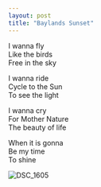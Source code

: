 ```yaml
---
layout: post
title: "Baylands Sunset"
---
```


I wanna fly<br>
Like the birds<br>
Free in the sky​<br>

I wanna ride<br>
Cycle to the Sun<br>
To see the light<br>

I wanna cry<br>
For Mother Nature<br>
The beauty of life<br>

When it is gonna<br>
Be my time<br>
To shine<br>

![DSC_1605](https://github.com/kathybeyer/kathybeyer.github.io/assets/121460653/fc0e81b5-3350-47a3-981a-fc1481953be8)

